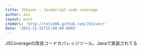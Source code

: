 ```yaml
---
title: JSCover - JavaScript code coverage
author: azu
layout: post
itemUrl: 'http://tntim96.github.com/JSCover/'
date: '2012-12-31T15:00:00.000Z'
---
```

 JSCoverageの改良コードカバレッジツール。Javaで実装されてる
